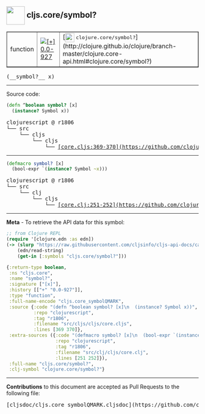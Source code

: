 ## <img width="48px" valign="middle" src="http://i.imgur.com/Hi20huC.png"> cljs.core/symbol?

 <table border="1">
<tr>

<td>function</td>
<td><a href="https://github.com/cljsinfo/cljs-api-docs/tree/0.0-927"><img valign="middle" alt="[+] 0.0-927" src="https://img.shields.io/badge/+-0.0--927-lightgrey.svg"></a> </td>
<td>
[<img height="24px" valign="middle" src="http://i.imgur.com/1GjPKvB.png"> <samp>clojure.core/symbol?</samp>](http://clojure.github.io/clojure/branch-master/clojure.core-api.html#clojure.core/symbol?)
</td>
</tr>
</table>

 <samp>
(__symbol?__ x)<br>
</samp>

---





Source code:

```clj
(defn ^boolean symbol? [x]
  (instance? Symbol x))
```

 <pre>
clojurescript @ r1806
└── src
    └── cljs
        └── cljs
            └── <ins>[core.cljs:369-370](https://github.com/clojure/clojurescript/blob/r1806/src/cljs/cljs/core.cljs#L369-L370)</ins>
</pre>


---

```clj
(defmacro symbol? [x]
  (bool-expr `(instance? Symbol ~x)))
```

 <pre>
clojurescript @ r1806
└── src
    └── clj
        └── cljs
            └── <ins>[core.clj:251-252](https://github.com/clojure/clojurescript/blob/r1806/src/clj/cljs/core.clj#L251-L252)</ins>
</pre>

---

__Meta__ - To retrieve the API data for this symbol:

```clj
;; from Clojure REPL
(require '[clojure.edn :as edn])
(-> (slurp "https://raw.githubusercontent.com/cljsinfo/cljs-api-docs/catalog/cljs-api.edn")
    (edn/read-string)
    (get-in [:symbols "cljs.core/symbol?"]))
```

```clj
{:return-type boolean,
 :ns "cljs.core",
 :name "symbol?",
 :signature ["[x]"],
 :history [["+" "0.0-927"]],
 :type "function",
 :full-name-encode "cljs.core_symbolQMARK",
 :source {:code "(defn ^boolean symbol? [x]\n  (instance? Symbol x))",
          :repo "clojurescript",
          :tag "r1806",
          :filename "src/cljs/cljs/core.cljs",
          :lines [369 370]},
 :extra-sources ({:code "(defmacro symbol? [x]\n  (bool-expr `(instance? Symbol ~x)))",
                  :repo "clojurescript",
                  :tag "r1806",
                  :filename "src/clj/cljs/core.clj",
                  :lines [251 252]}),
 :full-name "cljs.core/symbol?",
 :clj-symbol "clojure.core/symbol?"}

```

---

__Contributions__ to this document are accepted as Pull Requests to the following file:

 <pre>
[cljsdoc/cljs.core_symbolQMARK.cljsdoc](https://github.com/cljsinfo/cljs-api-docs/blob/master/cljsdoc/cljs.core_symbolQMARK.cljsdoc)
</pre>

